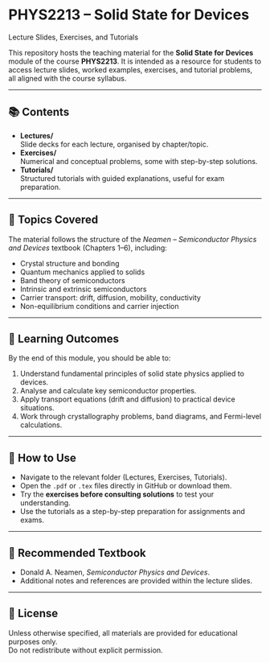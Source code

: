 # PHYS2213 – Solid State for Devices  
Lecture Slides, Exercises, and Tutorials  

This repository hosts the teaching material for the **Solid State for Devices** module of the course **PHYS2213**. It is intended as a resource for students to access lecture slides, worked examples, exercises, and tutorial problems, all aligned with the course syllabus.

---

## 📚 Contents
- **Lectures/**  
  Slide decks for each lecture, organised by chapter/topic.  
- **Exercises/**  
  Numerical and conceptual problems, some with step-by-step solutions.  
- **Tutorials/**  
  Structured tutorials with guided explanations, useful for exam preparation.  

---

## 🧩 Topics Covered
The material follows the structure of the *Neamen – Semiconductor Physics and Devices* textbook (Chapters 1–6), including:
- Crystal structure and bonding  
- Quantum mechanics applied to solids  
- Band theory of semiconductors  
- Intrinsic and extrinsic semiconductors  
- Carrier transport: drift, diffusion, mobility, conductivity  
- Non-equilibrium conditions and carrier injection  

---

## 🔑 Learning Outcomes
By the end of this module, you should be able to:
1. Understand fundamental principles of solid state physics applied to devices.  
2. Analyse and calculate key semiconductor properties.  
3. Apply transport equations (drift and diffusion) to practical device situations.  
4. Work through crystallography problems, band diagrams, and Fermi-level calculations.  

---

## 🚀 How to Use
- Navigate to the relevant folder (Lectures, Exercises, Tutorials).  
- Open the `.pdf` or `.tex` files directly in GitHub or download them.  
- Try the **exercises before consulting solutions** to test your understanding.  
- Use the tutorials as a step-by-step preparation for assignments and exams.  

---

## 📖 Recommended Textbook
- Donald A. Neamen, *Semiconductor Physics and Devices*.  
- Additional notes and references are provided within the lecture slides.  

---

## 📝 License
Unless otherwise specified, all materials are provided for educational purposes only.  
Do not redistribute without explicit permission.  
